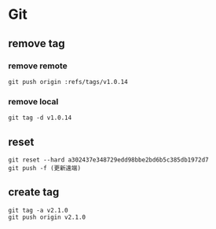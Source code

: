 # Git
## remove tag
### remove remote
```
git push origin :refs/tags/v1.0.14
```
### remove local
```
git tag -d v1.0.14
```
## reset
```
git reset --hard a302437e348729edd98bbe2bd6b5c385db1972d7
git push -f (更新遠端)
```
## create tag
```
git tag -a v2.1.0
git push origin v2.1.0
```